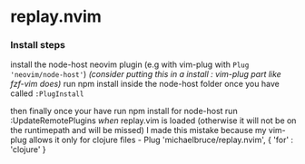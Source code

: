 # replay.nvim

### Install steps

install the node-host neovim plugin (e.g with vim-plug with `Plug 'neovim/node-host'`)
*(consider putting this in a install : vim-plug part like fzf-vim does)*
run npm install inside the node-host folder once you have called `:PlugInstall`

then finally once your have run npm install for node-host run :UpdateRemotePlugins *when* replay.vim is loaded (otherwise it will not be on the runtimepath and will be missed)
I made this mistake because my vim-plug allows it only for clojure files - Plug 'michaelbruce/replay.nvim', { 'for' : 'clojure' }
